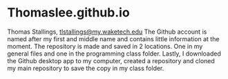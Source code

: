 # Thomaslee.github.io
Thomas Stallings, tlstallings@my.waketech.edu
The Github account is named after my first and middle name and contains little information at the moment.
The repository is made and saved in 2 locations. One in my general files and one in the programming class folder.
Lastly, I downloaded the Github desktop app to my computer, created a repository and cloned my main repository to save the copy in my class folder.
